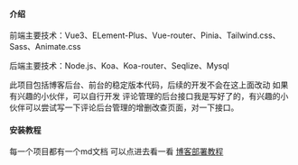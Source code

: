 #### 介绍

前端主要技术：Vue3、ELement-Plus、Vue-router、Pinia、Tailwind.css、Sass、Animate.css

后端主要技术：Node.js、Koa、Koa-router、Seqlize、Mysql

此项目包括博客后台、前台的稳定版本代码，后续的开发不会在这上面改动
如果有兴趣的小伙伴，可以自行开发
评论管理的后台接口我是写好了的，有兴趣的小伙伴可以尝试写一下评论后台管理的增删改查页面，对一下接口。

#### 安装教程

每一个项目都有一个md文档 可以点进去看一看
[博客部署教程](http://mrzym.top/#/article?id=6)

